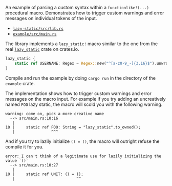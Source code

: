 An example of parsing a custom syntax within a `functionlike!(...)` procedural
macro. Demonstrates how to trigger custom warnings and error messages on
individual tokens of the input.

- [`lazy-static/src/lib.rs`](lazy-static/src/lib.rs)
- [`example/src/main.rs`](example/src/main.rs)

The library implements a `lazy_static!` macro similar to the one from the real
[`lazy_static`](https://docs.rs/lazy_static/1.0.0/lazy_static/) crate on
crates.io.

```rust
lazy_static {
    static ref USERNAME: Regex = Regex::new("^[a-z0-9_-]{3,16}$").unwrap();
}
```

Compile and run the example by doing `cargo run` in the directory of the
`example` crate.

The implementation shows how to trigger custom warnings and error messages on
the macro input. For example if you try adding an uncreatively named `FOO` lazy
static, the macro will scold you with the following warning.

```
warning: come on, pick a more creative name
  --> src/main.rs:10:16
   |
10 |     static ref FOO: String = "lazy_static".to_owned();
   |                ^^^
```

And if you try to lazily initialize `() = ()`, the macro will outright refuse
the compile it for you.

```
error: I can't think of a legitimate use for lazily initializing the value `()`
  --> src/main.rs:10:27
   |
10 |     static ref UNIT: () = ();
   |                           ^^
```
